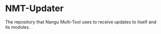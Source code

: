 # NMT-Updater
The repository that Nangu Multi-Tool uses to receive updates to itself and its modules.
